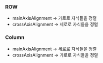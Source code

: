### ROW 
* mainAxisAlignment -> 가로로 자식들을 정렬
* crossAxisAlignment -> 세로로 자식들을 정렬

### Column 
* mainAxisAlignment -> 세로로 자식들을 정렬
* crossAxisAlignment -> 가로로 자식들을 정렬
